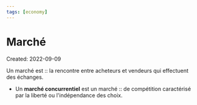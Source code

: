```yaml
---
tags: [economy] 
---
```

# Marché
Created: 2022-09-09

Un marché est :: la rencontre entre acheteurs et vendeurs qui effectuent des échanges.
<!--SR:!2022-09-12,3,250-->

- Un **marché concurrentiel** est un marché :: de compétition caractérisé par la liberté ou l'indépendance des choix.
<!--SR:!2022-09-13,2,210-->
